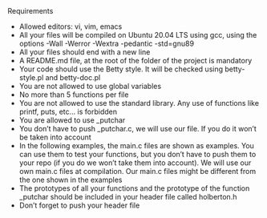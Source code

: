</h1>Requirements</h1>
<ul>
<li>Allowed editors: vi, vim, emacs
<li>All your files will be compiled on Ubuntu 20.04 LTS using gcc, using the options -Wall -Werror -Wextra -pedantic -std=gnu89
<li>All your files should end with a new line
<li>A README.md file, at the root of the folder of the project is mandatory
<li>Your code should use the Betty style. It will be checked using betty-style.pl and betty-doc.pl
<li>You are not allowed to use global variables
<li>No more than 5 functions per file
<li>You are not allowed to use the standard library. Any use of functions like printf, puts, etc… is forbidden
<li>You are allowed to use _putchar
<li>You don’t have to push _putchar.c, we will use our file. If you do it won’t be taken into account
<li>In the following examples, the main.c files are shown as examples. You can use them to test your functions, but you don’t have to push them to your repo (if you do we won’t take them into account). We will use our own main.c files at compilation. Our main.c files might be different from the one shown in the examples
<li>The prototypes of all your functions and the prototype of the function _putchar should be included in your header file called holberton.h
<li>Don’t forget to push your header file
</ul>